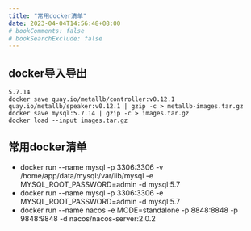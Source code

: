 ```yaml
---
title: "常用docker清单"
date: 2023-04-04T14:56:48+08:00
# bookComments: false
# bookSearchExclude: false
---
```


## docker导入导出

```
5.7.14
docker save quay.io/metallb/controller:v0.12.1 quay.io/metallb/speaker:v0.12.1 | gzip -c > metallb-images.tar.gz
docker save mysql:5.7.14 | gzip -c > images.tar.gz
docker load --input images.tar.gz
```

## 常用docker清单

- docker run --name mysql -p 3306:3306 -v /home/app/data/mysql:/var/lib/mysql -e MYSQL_ROOT_PASSWORD=admin -d mysql:5.7
- docker run --name mysql -p 3306:3306  -e MYSQL_ROOT_PASSWORD=admin -d mysql:5.7
- docker run --name nacos -e MODE=standalone -p 8848:8848 -p 9848:9848 -d nacos/nacos-server:2.0.2
